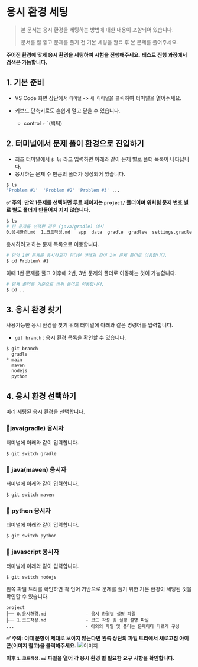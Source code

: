 # 응시 환경 세팅

> 본 문서는 응시 환경을 세팅하는 방법에 대한 내용이 포함되어 있습니다.
>
> 문서를 잘 읽고 문제를 풀기 전 기본 세팅을 완료 후 본 문제를 풀어주세요.

**주어진 환경에 맞게 응시 환경을 세팅하여 시험을 진행해주세요.**
**테스트 진행 과정에서 검색은 가능합니다.**

## 1. 기본 준비

- VS Code 화면 상단에서 `터미널` -> `새 터미널`을 클릭하여 터미널을 열어주세요.

- 키보드 단축키로도 손쉽게 열고 닫을 수 있습니다.
    - control + `(백틱)

## 2. 터미널에서 문제 풀이 환경으로 진입하기
- 최초 터미널에서 `$ ls` 라고 입력하면 아래와 같이 문제 별로 폴더 목록이 나타납니다.
- 응시하는 문제 수 만큼의 폴더가 생성되어 있습니다.

```bash
$ ls 
'Problem #1'  'Problem #2' 'Problem #3' ...
```

**✅ 주의: 만약 1문제를 선택하면 루트 페이지는 `project/` 폴더이며 위처럼 문제 번호 별로 별도 폴더가 만들어지 지지 않습니다.**

```bash
$ ls
# 한 문제를 선택한 경우 (java/gradle) 예시
0.응시환경.md  1.코드작성.md   app  data  gradle  gradlew  settings.gradle
```

응시하려고 하는 문제 목록으로 이동합니다.

```bash
# 만약 1번 문제를 응시하고자 한다면 아래와 같이 1번 문제 폴더로 이동합니다.
$ cd Problem\ #1 
```

이때 1번 문제를 풀고 이후에 2번, 3번 문제의 폴더로 이동하는 것이 가능합니다.

```bash
# 현재 폴더를 기준으로 상위 폴더로 이동합니다.
$ cd .. 
```

## 3. 응시 환경 찾기

사용가능한 응시 환경을 찾기 위해 터미널에 아래와 같은 명령어를 입력합니다.

- `git branch` : 응시 환경 목록을 확인할 수 있습니다.

```bash
$ git branch
  gradle
* main
  maven
  nodejs
  python
```



## 4. 응시 환경 선택하기

미리 세팅된 응시 환경을 선택합니다.



### 📌java(gradle) 응시자

터미널에 아래와 같이 입력합니다.

```
$ git switch gradle
```


### 📌 java(maven) 응시자

터미널에 아래와 같이 입력합니다.

```
$ git switch maven
```


### 📌 python 응시자

터미널에 아래와 같이 입력합니다.

```
$ git switch python
```


### 📌 javascript 응시자

터미널에 아래와 같이 입력합니다.

```
$ git switch nodejs
```


왼쪽 파일 트리를 확인하면 각 언어 기반으로 문제를 풀기 위한 기본 환경이 세팅된 것을 확인할 수 있습니다.

```
project
├── 0.응시환경.md               - 응시 환경별 설명 파일
├── 1.코드작성.md               - 코드 작성 및 실행 설명 파일
...                           - 이외의 파일 및 폴더는 문제마다 다르게 구성
```

**✅ 주의: 이때 문항이 제대로 보이지 않는다면 왼쪽 상단의 파일 트리에서 새로고침 아이콘(이미지 참고)을 클릭해주세요.**
![이미지](https://i.esdrop.com/d/f/3hJpbp2D03/oY9gq3k1Lc.png)

**이후 `1.코드작성.md` 파일을 열어 각 응시 환경 별 필요한 요구 사항을 확인합니다.**